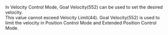 In Velocity Control Mode, Goal Velocity(552) can be used to set the desired velocity.  
This value cannot exceed Velocity Limit(44). Goal Velocity(552) is used to limit the velocity in Position Control Mode and Extended Position Control Mode.
